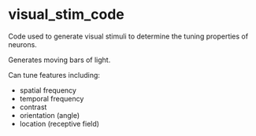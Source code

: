 # visual_stim_code
Code used to generate visual stimuli to determine the tuning properties of neurons.

Generates moving bars of light. 

Can tune features including:
- spatial frequency
- temporal frequency
- contrast
- orientation (angle)
- location (receptive field)

